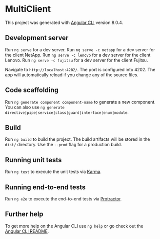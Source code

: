# MultiClient

This project was generated with [Angular CLI](https://github.com/angular/angular-cli) version 8.0.4.

## Development server

Run `ng serve` for a dev server.
Run `ng serve -c netapp` for a dev server for the client NetApp.
Run `ng serve -c lenovo` for a dev server for the client Lenovo.
Run `ng serve -c fujitsu` for a dev server for the client Fujitsu.

Navigate to `http://localhost:4202/`. The port is configured into 4202.
The app will automatically reload if you change any of the source files.

## Code scaffolding

Run `ng generate component component-name` to generate a new component. You can also use `ng generate directive|pipe|service|class|guard|interface|enum|module`.

## Build

Run `ng build` to build the project. The build artifacts will be stored in the `dist/` directory. Use the `--prod` flag for a production build.

## Running unit tests

Run `ng test` to execute the unit tests via [Karma](https://karma-runner.github.io).

## Running end-to-end tests

Run `ng e2e` to execute the end-to-end tests via [Protractor](http://www.protractortest.org/).

## Further help

To get more help on the Angular CLI use `ng help` or go check out the [Angular CLI README](https://github.com/angular/angular-cli/blob/master/README.md).
